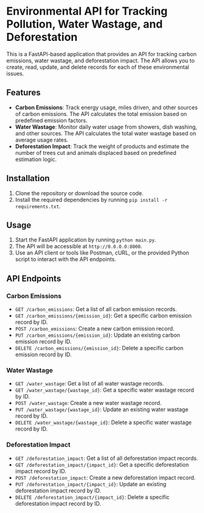 # Environmental API for Tracking Pollution, Water Wastage, and Deforestation

This is a FastAPI-based application that provides an API for tracking carbon emissions, water wastage, and deforestation impact. The API allows you to create, read, update, and delete records for each of these environmental issues.

## Features

- **Carbon Emissions**: Track energy usage, miles driven, and other sources of carbon emissions. The API calculates the total emission based on predefined emission factors.
- **Water Wastage**: Monitor daily water usage from showers, dish washing, and other sources. The API calculates the total water wastage based on average usage rates.
- **Deforestation Impact**: Track the weight of products and estimate the number of trees cut and animals displaced based on predefined estimation logic.

## Installation

1. Clone the repository or download the source code.
2. Install the required dependencies by running `pip install -r requirements.txt`.

## Usage

1. Start the FastAPI application by running `python main.py`.
2. The API will be accessible at `http://0.0.0.0:8000`.
3. Use an API client or tools like Postman, cURL, or the provided Python script to interact with the API endpoints.

## API Endpoints

### Carbon Emissions

- `GET /carbon_emissions`: Get a list of all carbon emission records.
- `GET /carbon_emissions/{emission_id}`: Get a specific carbon emission record by ID.
- `POST /carbon_emissions`: Create a new carbon emission record.
- `PUT /carbon_emissions/{emission_id}`: Update an existing carbon emission record by ID.
- `DELETE /carbon_emissions/{emission_id}`: Delete a specific carbon emission record by ID.

### Water Wastage

- `GET /water_wastage`: Get a list of all water wastage records.
- `GET /water_wastage/{wastage_id}`: Get a specific water wastage record by ID.
- `POST /water_wastage`: Create a new water wastage record.
- `PUT /water_wastage/{wastage_id}`: Update an existing water wastage record by ID.
- `DELETE /water_wastage/{wastage_id}`: Delete a specific water wastage record by ID.

### Deforestation Impact

- `GET /deforestation_impact`: Get a list of all deforestation impact records.
- `GET /deforestation_impact/{impact_id}`: Get a specific deforestation impact record by ID.
- `POST /deforestation_impact`: Create a new deforestation impact record.
- `PUT /deforestation_impact/{impact_id}`: Update an existing deforestation impact record by ID.
- `DELETE /deforestation_impact/{impact_id}`: Delete a specific deforestation impact record by ID.
